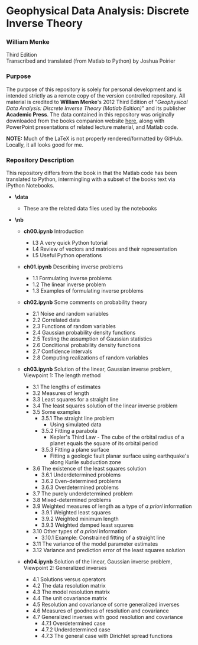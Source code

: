 ﻿# Geophysical Data Analysis: Discrete Inverse Theory  

### William Menke
Third Edition  
Transcribed and translated (from Matlab to Python) by Joshua Poirier  


### Purpose  
The purpose of this repository is solely for personal development and is intended strictly as a remote copy of the version controlled repository.  All material is credited to **William Menke**'s 2012 Third Edition of "*Geophysical Data Analysis: Discrete Inverse Theory (Matlab Edition)*" and its publisher **Academic Press**.  The data contained in this repository was originally downloaded from the books companion website [here](http://www.elsevierdirect.com/v2/companion.jsp?ISBN=9780123971609), along with PowerPoint presentations of related lecture material, and Matlab code.  

**NOTE:**  Much of the LaTeX is not properly rendered/formatted by GitHub.  Locally, it all looks good for me.  

### Repository Description  

This repository differs from the book in that the Matlab code has been translated to Python, intermingling with a subset of the books text via iPython Notebooks.  

* **\data**  

  * These are the related data files used by the notebooks  

* **\nb**  

  * **ch00.ipynb** Introduction  
    * I.3 A very quick Python tutorial  
    * I.4 Review of vectors and matrices and their representation  
    * I.5 Useful Python operations  

  * **ch01.ipynb** Describing inverse problems  
    * 1.1 Formulating inverse problems  
    * 1.2 The linear inverse problem  
    * 1.3 Examples of formulating inverse problems  

  * **ch02.ipynb** Some comments on probability theory  
    * 2.1 Noise and random variables  
    * 2.2 Correlated data  
    * 2.3 Functions of random variables  
    * 2.4 Gaussian probability density functions  
    * 2.5 Testing the assumption of Gaussian statistics  
    * 2.6 Conditional probability density functions  
    * 2.7 Confidence intervals  
    * 2.8 Computing realizations of random variables  

  * **ch03.ipynb** Solution of the linear, Gaussian inverse problem, Viewpoint 1: The length method  
    * 3.1 The lengths of estimates  
    * 3.2 Measures of length  
    * 3.3 Least squares for a straight line  
    * 3.4 The least squares solution of the linear inverse problem  
    * 3.5 Some examples  
      * 3.5.1 The straight line problem  
        * Using simulated data  
      * 3.5.2 Fitting a parabola  
        * Kepler's Third Law - The cube of the orbital radius of a planet equals the square of its orbital period  
      * 3.5.3 Fitting a plane surface  
        * Fitting a geologic fault planar surface using earthquake's along Kurile subduction zone  
    * 3.6 The existence of the least squares solution  
      * 3.6.1 Underdetermined problems  
      * 3.6.2 Even-determined problems  
      * 3.6.3 Overdetermined problems  
    * 3.7 The purely underdetermined problem  
    * 3.8 Mixed-determined problems  
    * 3.9 Weighted measures of length as a type of *a priori* information  
      * 3.9.1 Weighted least squares  
      * 3.9.2 Weighted minimum length  
      * 3.9.3 Weighted damped least squares  
    * 3.10 Other types of *a priori* information  
      * 3.10.1 Example: Constrained fitting of a straight line
    * 3.11 The variance of the model parameter estimates  
    * 3.12 Variance and prediction error of the least squares solution  

  * **ch04.ipynb** Solution of the linear, Gaussian inverse problem, Viewpoint 2: Generalized inverses  
    * 4.1 Solutions versus operators  
    * 4.2 The data resolution matrix  
    * 4.3 The model resolution matrix  
    * 4.4 The unit covariance matrix  
    * 4.5 Resolution and covariance of some generalized inverses  
    * 4.6 Measures of goodness of resolution and covariance  
    * 4.7 Generalized inverses with good resolution and covariance  
      * 4.7.1 Overdetermined case  
      * 4.7.2 Underdetermined case  
      * 4.7.3 The general case with Dirichlet spread functions  